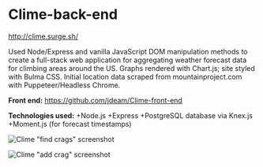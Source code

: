 # Clime-back-end

http://clime.surge.sh/

Used Node/Express and vanilla JavaScript DOM manipulation methods to create a full-stack web application for aggregating weather forecast data for climbing areas around the US. Graphs rendered with Chart.js; site styled with Bulma CSS. Initial location data scraped from mountainproject.com with Puppeteer/Headless Chrome.

**Front end:** https://github.com/jdeam/Clime-front-end

**Technologies used:**
+Node.js
+Express
+PostgreSQL database via Knex.js
+Moment.js (for forecast timestamps)

![Clime "find crags" screenshot](https://github.com/jdeam/Clime-back-end/blob/master/clime_find_crags.png)

![Clime "add crag" screenshot](https://github.com/jdeam/Clime-back-end/blob/master/clime_add_crag.png)
